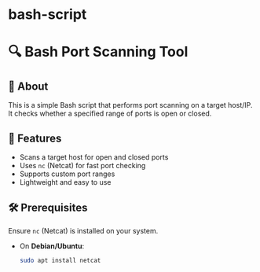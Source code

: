 # bash-script

# 🔍 Bash Port Scanning Tool

## 📌 About  
This is a simple Bash script that performs port scanning on a target host/IP. It checks whether a specified range of ports is open or closed.  

## 🚀 Features  
- Scans a target host for open and closed ports  
- Uses `nc` (Netcat) for fast port checking  
- Supports custom port ranges  
- Lightweight and easy to use  

## 🛠️ Prerequisites  
Ensure `nc` (Netcat) is installed on your system.  
- On **Debian/Ubuntu**:  
  ```bash
  sudo apt install netcat
